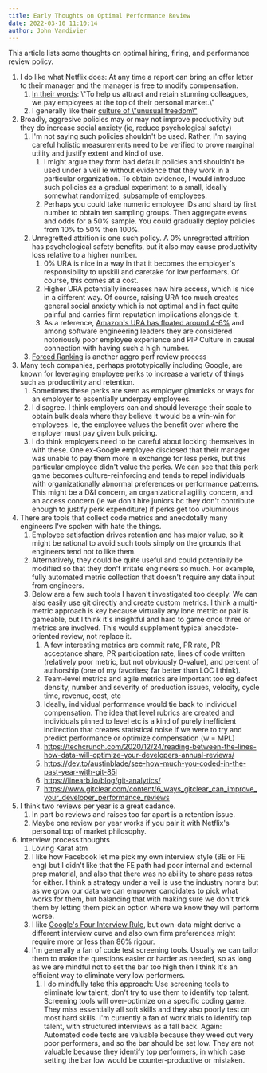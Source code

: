 ```yaml
---
title: Early Thoughts on Optimal Performance Review
date: 2022-03-10 11:10:14
author: John Vandivier
---
```




<!-- wp:paragraph -->
<p>This article lists some thoughts on optimal hiring, firing, and performance review policy.</p>
<!-- /wp:paragraph -->

<!-- wp:list {\"ordered\":true} -->
<ol><li>I do like what Netflix does: At any time a report can bring an offer letter to their manager and the manager is free to modify compensation.<ol><li><a href=\"https://jobs.netflix.com/work-life-philosophy\">In their words</a>: \"To help us attract and retain stunning colleagues, we pay employees at the top of their personal market.\"</li><li>I generally like their <a href=\"https://jobs.netflix.com/culture\">culture of \"unusual freedom\"</a></li></ol></li><li>Broadly, aggresive policies may or may not improve productivity but they do increase social anxiety (ie, reduce psychological safety)<ol><li>I'm not saying such policies shouldn't be used. Rather, I'm saying careful holistic measurements need to be verified to prove marginal utility and justify extent and kind of use.<ol><li>I might argue they form bad default policies and shouldn't be used under a veil ie without evidence that they work in a particular organization. To obtain evidence, I would introduce such policies as a gradual experiment to a small, ideally somewhat randomized, subsample of employees.</li><li>Perhaps you could take numeric employee IDs and shard by first number to obtain ten sampling groups. Then aggregate evens and odds for a 50% sample. You could gradually deploy policies from 10% to 50% then 100%.</li></ol></li><li>Unregretted attrition is one such policy. A 0% unregretted attrition has psychological safety benefits, but it also may cause productivity loss relative to a higher number.<ol><li>0% URA is nice in a way in that it becomes the employer's responsibility to upskill and caretake for low performers. Of course, this comes at a cost.</li><li>Higher URA potentially increases new hire access, which is nice in a different way. Of course, raising URA too much creates general social anxiety which is not optimal and in fact quite painful and carries firm reputation implications alongside it.</li><li>As a reference, <a href=\"https://www.hcamag.com/us/news/general/leaked-amazon-memo-shows-how-it-forces-out-employees-to-hit-targets/253161\">Amazon's URA has floated around 4-6%</a> and among software engineering leaders they are considered notoriously poor employee experience and PIP Culture in causal connection with having such a high number.</li></ol></li><li><a href=\"https://www.shrm.org/hr-today/news/hr-magazine/pages/0603bates.aspx\">Forced Ranking</a> is another aggro perf review process</li></ol></li><li>Many tech companies, perhaps prototypically including Google, are known for leveraging employee perks to increase a variety of things such as productivity and retention.<ol><li>Sometimes these perks are seen as employer gimmicks or ways for an employer to essentially underpay employees.</li><li>I disagree. I think employers can and should leverage their scale to obtain bulk deals where they believe it would be a win-win for employees. Ie, the employee values the benefit over where the employer must pay given bulk pricing.</li><li>I do think employers need to be careful about locking themselves in with these. One ex-Google employee disclosed that their manager was unable to pay them more in exchange for less perks, but this particular employee didn't value the perks. We can see that this perk game becomes culture-reinforcing and tends to repel individuals with organizationally abnormal preferences or performance patterns. This might be a D&amp;I concern, an organizational agility concern, and an access concern (ie we don't hire juniors bc they don't contribute enough to justify perk expenditure) if perks get too voluminous</li></ol></li><li>There are tools that collect code metrics and anecdotally many engineers I've spoken with hate the things.<ol><li>Employee satisfaction drives retention and has major value, so it might be rational to avoid such tools simply on the grounds that engineers tend not to like them.</li><li>Alternatively, they could be quite useful and could potentially be modified so that they don't irritate engineers so much. For example, fully automated metric collection that doesn't require any data input from engineers.</li><li>Below are a few such tools I haven't investigated too deeply. We can also easily use git directly and create custom metrics. I think a multi-metric approach is key because virtually any lone metric or pair is gameable, but I think it's insightful and hard to game once three or metrics are involved. This would supplement typical anecdote-oriented review, not replace it.<ol><li>A few interesting metrics are commit rate, PR rate, PR acceptance share, PR participation rate, lines of code written (relatively poor metric, but not obviously 0-value), and percent of authorship (one of my favorites; far better than LOC I think).</li><li>Team-level metrics and agile metrics are important too eg defect density, number and severity of production issues, velocity, cycle time, revenue, cost, etc</li><li>Ideally, individual performance would tie back to individual compensation. The idea that level rubrics are created and individuals pinned to level etc is a kind of purely inefficient indirection that creates statistical noise if we were to try and predict performance or optimize compensation (w = MPL)</li><li><a href=\"https://techcrunch.com/2020/12/24/reading-between-the-lines-how-data-will-optimize-your-developers-annual-reviews/\">https://techcrunch.com/2020/12/24/reading-between-the-lines-how-data-will-optimize-your-developers-annual-reviews/</a></li><li><a href=\"https://dev.to/austinblade/see-how-much-you-coded-in-the-past-year-with-git-85l\">https://dev.to/austinblade/see-how-much-you-coded-in-the-past-year-with-git-85l</a></li><li><a href=\"https://linearb.io/blog/git-analytics/\">https://linearb.io/blog/git-analytics/</a></li><li><a href=\"https://www.gitclear.com/content/6_ways_gitclear_can_improve_your_developer_performance_reviews\">https://www.gitclear.com/content/6_ways_gitclear_can_improve_your_developer_performance_reviews</a></li></ol></li></ol></li><li>I think two reviews per year is a great cadance.<ol><li>In part bc reviews and raises too far apart is a retention issue.</li><li>Maybe one review per year works if you pair it with Netflix's personal top of market philosophy.</li></ol></li><li>Interview process thoughts<ol><li>Loving Karat atm</li><li>I like how Facebook let me pick my own interview style (BE or FE eng) but I didn't like that the FE path had poor internal and external prep material, and also that there was no ability to share pass rates for either. I think a strategy under a veil is use the industry norms but as we grow our data we can empower candidates to pick what works for them, but balancing that with making sure we don't trick them by letting them pick an option where we know they will perform worse.</li><li>I like <a href=\"https://rework.withgoogle.com/blog/google-rule-of-four/\">Google's Four Interview Rule</a>, but own-data might derive a different interview curve and also own firm preferences might require more or less than 86% rigour.</li><li>I'm generally a fan of code test screening tools. Usually we can tailor them to make the questions easier or harder as needed, so as long as we are mindful not to set the bar too high then I think it's an efficient way to eliminate very low performers.<ol><li>I do mindfully take this approach: Use screening tools to eliminate low talent, don't try to use them to identify top talent. Screening tools will over-optimize on a specific coding game. They miss essentially all soft skills and they also poorly test on most hard skills. I'm currently a fan of work trials to identify top talent, with structured interviews as a fall back. Again: Automated code tests are valuable because they weed out very poor performers, and so the bar should be set low. They are not valuable because they identify top performers, in which case setting the bar low would be counter-productive or mistaken.</li></ol></li></ol></li></ol>
<!-- /wp:list -->